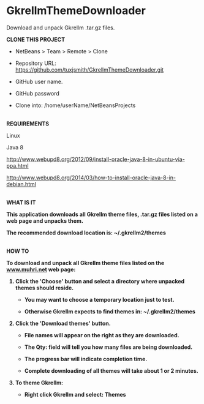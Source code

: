 # GkrellmThemeDownloader
Download and unpack Gkrellm .tar.gz files.

<b>CLONE THIS PROJECT</b>

- NetBeans > Team > Remote > Clone

- Repository URL: https://github.com/tuxjsmith/GkrellmThemeDownloader.git

- GitHub user name.
- GitHub password

- Clone into: /home/userName/NetBeansProjects

<br>
<b>REQUIREMENTS</b>

Linux

Java 8

  http://www.webupd8.org/2012/09/install-oracle-java-8-in-ubuntu-via-ppa.html

  http://www.webupd8.org/2014/03/how-to-install-oracle-java-8-in-debian.html


<br>
<b>WHAT IS IT<b>

This application downloads all Gkrellm theme files, .tar.gz files
listed on a web page and unpacks them.

The recommended download location is:
~/.gkrellm2/themes


<br>
<b>HOW TO</b>

To download and unpack all Gkrellm theme files listed on the
www.muhri.net web page:

1. Click the 'Choose' button and select a directory where unpacked
   themes should reside.

   - You may want to choose a temporary location just to test.

   - Otherwise Gkrellm expects to find themes in: ~/.gkrellm2/themes

2. Click the 'Download themes' button.

   - File names will appear on the right as they are downloaded.

   - The Qty: field will tell you how many files are being downloaded.

   - The progress bar will indicate completion time.

   - Complete downloading of all themes will take about 1 or 2
     minutes.

3. To theme Gkrellm:

   - Right click Gkrellm and select: Themes


